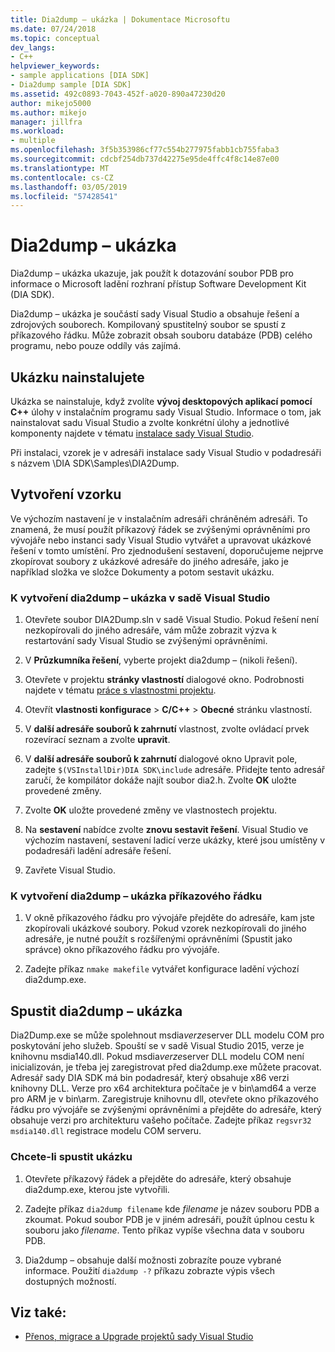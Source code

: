 ```yaml
---
title: Dia2dump – ukázka | Dokumentace Microsoftu
ms.date: 07/24/2018
ms.topic: conceptual
dev_langs:
- C++
helpviewer_keywords:
- sample applications [DIA SDK]
- Dia2dump sample [DIA SDK]
ms.assetid: 492c0893-7043-452f-a020-890a47230d20
author: mikejo5000
ms.author: mikejo
manager: jillfra
ms.workload:
- multiple
ms.openlocfilehash: 3f5b353986cf77c554b277975fabb1cb755faba3
ms.sourcegitcommit: cdcbf254db737d42275e95de4ffc4f8c14e87e00
ms.translationtype: MT
ms.contentlocale: cs-CZ
ms.lasthandoff: 03/05/2019
ms.locfileid: "57428541"
---
```

# <a name="dia2dump-sample"></a>Dia2dump – ukázka

Dia2dump – ukázka ukazuje, jak použít k dotazování soubor PDB pro informace o Microsoft ladění rozhraní přístup Software Development Kit (DIA SDK).

Dia2dump – ukázka je součástí sady Visual Studio a obsahuje řešení a zdrojových souborech. Kompilovaný spustitelný soubor se spustí z příkazového řádku. Může zobrazit obsah souboru databáze (PDB) celého programu, nebo pouze oddíly vás zajímá.

## <a name="install-the-sample"></a>Ukázku nainstalujete

Ukázka se nainstaluje, když zvolíte **vývoj desktopových aplikací pomocí C++** úlohy v instalačním programu sady Visual Studio. Informace o tom, jak nainstalovat sadu Visual Studio a zvolte konkrétní úlohy a jednotlivé komponenty najdete v tématu [instalace sady Visual Studio](../../install/install-visual-studio.md).

Při instalaci, vzorek je v adresáři instalace sady Visual Studio v podadresáři s názvem \DIA SDK\Samples\DIA2Dump.

## <a name="build-the-sample"></a>Vytvoření vzorku

Ve výchozím nastavení je v instalačním adresáři chráněném adresáři. To znamená, že musí použít příkazový řádek se zvýšenými oprávněními pro vývojáře nebo instanci sady Visual Studio vytvářet a upravovat ukázkové řešení v tomto umístění. Pro zjednodušení sestavení, doporučujeme nejprve zkopírovat soubory z ukázkové adresáře do jiného adresáře, jako je například složka ve složce Dokumenty a potom sestavit ukázku.

### <a name="to-build-the-dia2dump-sample-in-visual-studio"></a>K vytvoření dia2dump – ukázka v sadě Visual Studio

1. Otevřete soubor DIA2Dump.sln v sadě Visual Studio. Pokud řešení není nezkopírovali do jiného adresáře, vám může zobrazit výzva k restartování sady Visual Studio se zvýšenými oprávněními.

1. V **Průzkumníka řešení**, vyberte projekt dia2dump – (nikoli řešení).

1. Otevřete v projektu **stránky vlastností** dialogové okno. Podrobnosti najdete v tématu [práce s vlastnostmi projektu](/cpp/ide/working-with-project-properties).

1. Otevřít **vlastnosti konfigurace** > **C/C++** > **Obecné** stránku vlastností.

1. V **další adresáře souborů k zahrnutí** vlastnost, zvolte ovládací prvek rozevírací seznam a zvolte **upravit**.

1. V **další adresáře souborů k zahrnutí** dialogové okno Upravit pole, zadejte `$(VSInstallDir)DIA SDK\include` adresáře. Přidejte tento adresář zaručí, že kompilátor dokáže najít soubor dia2.h. Zvolte **OK** uložte provedené změny.

1. Zvolte **OK** uložte provedené změny ve vlastnostech projektu.

1. Na **sestavení** nabídce zvolte **znovu sestavit řešení**. Visual Studio ve výchozím nastavení, sestavení ladicí verze ukázky, které jsou umístěny v podadresáři ladění adresáře řešení.

1. Zavřete Visual Studio.

### <a name="to-build-the-dia2dump-sample-at-the-command-line"></a>K vytvoření dia2dump – ukázka příkazového řádku

1. V okně příkazového řádku pro vývojáře přejděte do adresáře, kam jste zkopírovali ukázkové soubory. Pokud vzorek nezkopírovali do jiného adresáře, je nutné použít s rozšířenými oprávněními (Spustit jako správce) okno příkazového řádku pro vývojáře.

1. Zadejte příkaz `nmake makefile` vytvářet konfigurace ladění výchozí dia2dump.exe.

## <a name="run-the-dia2dump-sample"></a>Spustit dia2dump – ukázka

Dia2Dump.exe se může spolehnout msdia*verze*server DLL modelu COM pro poskytování jeho služeb. Spouští se v sadě Visual Studio 2015, verze je knihovnu msdia140.dll. Pokud msdia*verze*server DLL modelu COM není inicializován, je třeba jej zaregistrovat před dia2dump.exe můžete pracovat. Adresář sady DIA SDK má bin podadresář, který obsahuje x86 verzi knihovny DLL. Verze pro x64 architektura počítače je v bin\amd64 a verze pro ARM je v bin\arm. Zaregistruje knihovnu dll, otevřete okno příkazového řádku pro vývojáře se zvýšenými oprávněními a přejděte do adresáře, který obsahuje verzi pro architekturu vašeho počítače. Zadejte příkaz `regsvr32 msdia140.dll` registrace modelu COM serveru.

### <a name="to-run-the-sample"></a>Chcete-li spustit ukázku

1. Otevřete příkazový řádek a přejděte do adresáře, který obsahuje dia2dump.exe, kterou jste vytvořili.

1. Zadejte příkaz `dia2dump filename` kde *filename* je název souboru PDB a zkoumat. Pokud soubor PDB je v jiném adresáři, použít úplnou cestu k souboru jako *filename*. Tento příkaz vypíše všechna data v souboru PDB.

1. Dia2dump – obsahuje další možnosti zobrazíte pouze vybrané informace. Použití `dia2dump -?` příkazu zobrazte výpis všech dostupných možností.

## <a name="see-also"></a>Viz také:

- [Přenos, migrace a Upgrade projektů sady Visual Studio](../../porting/port-migrate-and-upgrade-visual-studio-projects.md)
